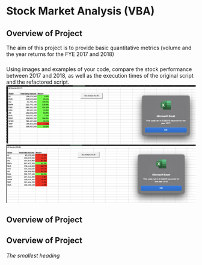 # Stock Market Analysis (VBA)
## Overview of Project
The aim of this project is to provide basic quantitative metrics (volume and the year returns for the FYE 2017 and 2018)

###
Using images and examples of your code, compare the stock performance between 2017 and 2018, as well as the execution times of the original script and the refactored script.
![alt text](https://github.com/poboisvert/stock-analysis/blob/main/Resources/VBA_Challenge_2017.png?raw=true)
![alt text](https://github.com/poboisvert/stock-analysis/blob/main/Resources/VBA_Challenge_2018.png?raw=true)



## Overview of Project
## Overview of Project
###### The smallest heading
